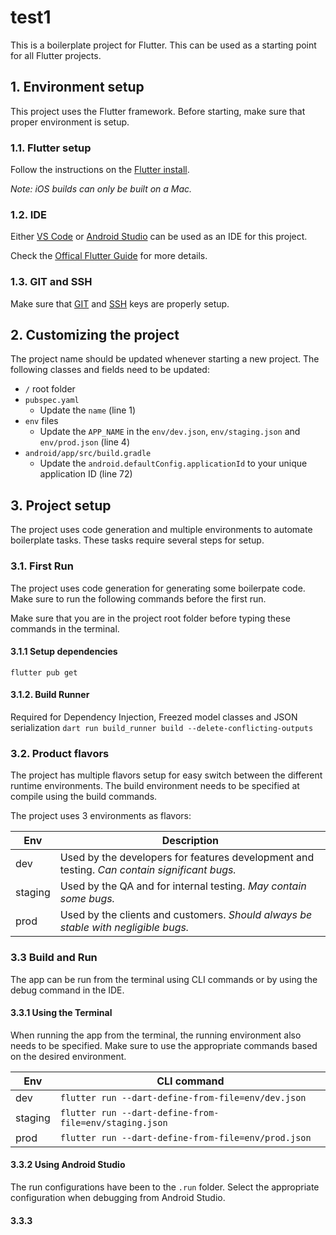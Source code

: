 # test1

This is a boilerplate project for Flutter. This can be used as a starting point for all Flutter projects.

## 1. Environment setup
This project uses the Flutter framework. Before starting, make sure that proper environment is setup.

### 1.1. Flutter setup
Follow the instructions on the [Flutter install](https://docs.flutter.dev/get-started/install).

_Note: iOS builds can only be built on a Mac._

### 1.2. IDE
Either [VS Code](https://code.visualstudio.com/) or [Android Studio](https://developer.android.com/studio) can be used as an IDE for this project.

Check the [Offical Flutter Guide](https://docs.flutter.dev/get-started/editor?tab=vscode) for more details.

### 1.3. GIT and SSH
Make sure that [GIT](https://git-scm.com/download/mac) and [SSH](http://git.emaratech.ae/help/ssh/index#generate-an-ssh-key-pair) keys are properly setup.

## 2. Customizing the project
The project name should be updated whenever starting a new project.
The following classes and fields need to be updated:
- `/` root folder
- `pubspec.yaml`
  - Update the `name` (line 1)
- `env` files
  - Update the `APP_NAME` in the `env/dev.json`, `env/staging.json` and `env/prod.json` (line 4)
- `android/app/src/build.gradle`
  - Update the `android.defaultConfig.applicationId` to your unique application ID (line 72)

## 3. Project setup
The project uses code generation and multiple environments to automate boilerplate tasks. These tasks require several steps for setup.

### 3.1. First Run
The project uses code generation for generating some boilerpate code. Make sure to run the following commands before the first run.

Make sure that you are in the project root folder before typing these commands in the terminal.

#### 3.1.1 Setup dependencies
`flutter pub get`

#### 3.1.2. Build Runner
Required for Dependency Injection, Freezed model classes and JSON serialization
`dart run build_runner build --delete-conflicting-outputs`

### 3.2. Product flavors
The project has multiple flavors setup for easy switch between the different runtime environments. The build environment needs to be specified at compile using the build commands.

The project uses 3 environments as flavors:

| Env     | Description                                                                                  |
|---------|----------------------------------------------------------------------------------------------|
| dev     | Used by the developers for features development and testing. _Can contain significant bugs._ |
| staging | Used by the QA and for internal testing. _May contain some bugs._                            |
| prod    | Used by the clients and customers. _Should always be stable with negligible bugs._           |


### 3.3 Build and Run
The app can be run from the terminal using CLI commands or by using the debug command in the IDE.

#### 3.3.1 Using the Terminal
When running the app from the terminal, the running environment also needs to be specified. Make sure to use the appropriate commands based on the desired environment.

| Env     | CLI command                                            |
|---------|--------------------------------------------------------|
| dev     | `flutter run --dart-define-from-file=env/dev.json`     |
| staging | `flutter run --dart-define-from-file=env/staging.json` |
| prod    | `flutter run --dart-define-from-file=env/prod.json`    |

#### 3.3.2 Using Android Studio
The run configurations have been to the `.run` folder. Select the appropriate configuration when 
debugging from Android Studio.

#### 3.3.3

